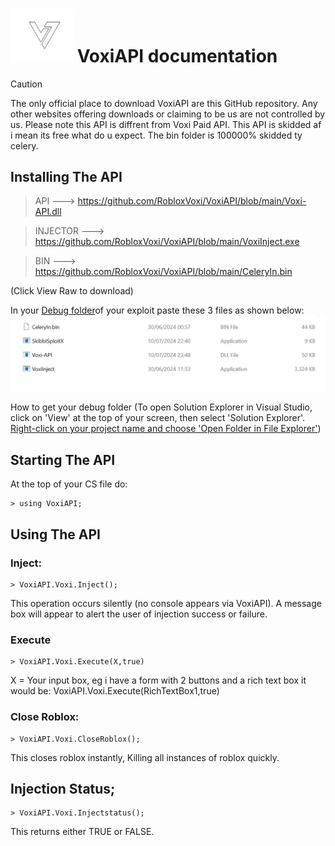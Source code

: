 # <img src="https://raw.githubusercontent.com/RobloxVoxi/VoxiAPI/main/voxilogo.png" heigh ="100" width="100"/> VoxiAPI documentation 


> [!CAUTION]
> The only official place to download VoxiAPI are this GitHub repository. Any other websites offering downloads or claiming to be us are not controlled by us. Please note this API is diffrent from Voxi Paid API. This API is skidded af i mean its free what do u expect. The bin folder is 100000% skidded ty celery.


 ## Installing The API

> API ---> https://github.com/RobloxVoxi/VoxiAPI/blob/main/Voxi-API.dll


> INJECTOR  ---> https://github.com/RobloxVoxi/VoxiAPI/blob/main/VoxiInject.exe

> BIN  ---> https://github.com/RobloxVoxi/VoxiAPI/blob/main/CeleryIn.bin

(Click View Raw to download)

In your [Debug folder](https://github.com/RobloxVoxi/VoxiAPI/blob/main/image_2024-07-11_002919879.png?raw=true)of your exploit paste these 3 files as shown below: 
<img src="https://raw.githubusercontent.com/RobloxVoxi/VoxiAPI/main/image_2024-07-11_001711541.png" />

How to get your debug folder 
(To open Solution Explorer in Visual Studio, click on 'View' at the top of your screen, then select 'Solution Explorer'. [Right-click on your project name and choose 'Open Folder in File Explorer'](https://github.com/RobloxVoxi/VoxiAPI/blob/main/image_2024-07-11_002919879.png?raw=true)) 

## Starting The API
At the top of your CS file do:
```
> using VoxiAPI;
```
## Using The API
### Inject:
```
> VoxiAPI.Voxi.Inject(); 
```
This operation occurs silently (no console appears via VoxiAPI). A message box will appear to alert the user of injection success or failure.

### Execute
```
> VoxiAPI.Voxi.Execute(X,true)
```
X = Your input box, eg i have a form with 2 buttons and a rich text box it would be: VoxiAPI.Voxi.Execute(RichTextBox1,true)  

### Close Roblox:
```
> VoxiAPI.Voxi.CloseRoblox();
```
This closes roblox instantly, Killing all instances of roblox quickly.

## Injection Status;
```
> VoxiAPI.Voxi.Injectstatus();  
```
This returns either TRUE or FALSE.
